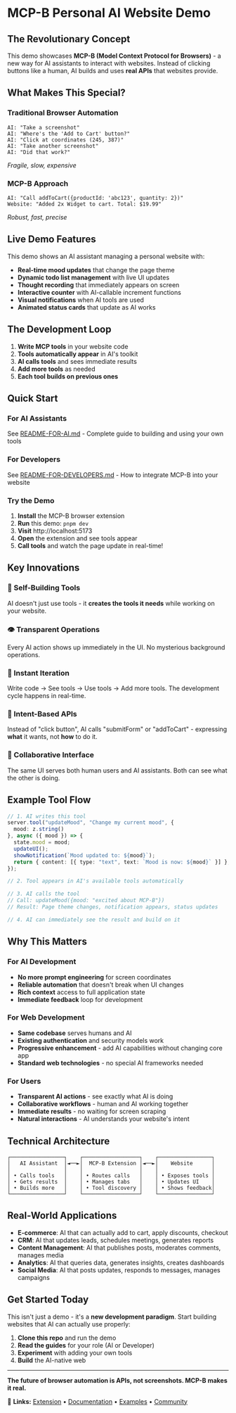 # MCP-B Personal AI Website Demo

## The Revolutionary Concept

This demo showcases **MCP-B (Model Context Protocol for Browsers)** - a new way for AI assistants to interact with websites. Instead of clicking buttons like a human, AI builds and uses **real APIs** that websites provide.

## What Makes This Special?

### Traditional Browser Automation
```
AI: "Take a screenshot"
AI: "Where's the 'Add to Cart' button?"  
AI: "Click at coordinates (245, 387)"
AI: "Take another screenshot"
AI: "Did that work?"
```
*Fragile, slow, expensive*

### MCP-B Approach  
```
AI: "Call addToCart({productId: 'abc123', quantity: 2})"
Website: "Added 2x Widget to cart. Total: $19.99"
```
*Robust, fast, precise*

## Live Demo Features

This demo shows an AI assistant managing a personal website with:

- **Real-time mood updates** that change the page theme
- **Dynamic todo list management** with live UI updates  
- **Thought recording** that immediately appears on screen
- **Interactive counter** with AI-callable increment functions
- **Visual notifications** when AI tools are used
- **Animated status cards** that update as AI works

## The Development Loop

1. **Write MCP tools** in your website code
2. **Tools automatically appear** in AI's toolkit  
3. **AI calls tools** and sees immediate results
4. **Add more tools** as needed
5. **Each tool builds on previous ones**

## Quick Start

### For AI Assistants
See [README-FOR-AI.md](./README-FOR-AI.md) - Complete guide to building and using your own tools

### For Developers  
See [README-FOR-DEVELOPERS.md](./README-FOR-DEVELOPERS.md) - How to integrate MCP-B into your website

### Try the Demo

1. **Install** the MCP-B browser extension
2. **Run** this demo: `pnpm dev` 
3. **Visit** http://localhost:5173
4. **Open** the extension and see tools appear
5. **Call tools** and watch the page update in real-time!

## Key Innovations

### 🔧 Self-Building Tools
AI doesn't just use tools - it **creates the tools it needs** while working on your website.

### 👁️ Transparent Operations
Every AI action shows up immediately in the UI. No mysterious background operations.

### 🚀 Instant Iteration
Write code → See tools → Use tools → Add more tools. The development cycle happens in real-time.

### 🎯 Intent-Based APIs
Instead of "click button", AI calls "submitForm" or "addToCart" - expressing **what** it wants, not **how** to do it.

### 🔄 Collaborative Interface
The same UI serves both human users and AI assistants. Both can see what the other is doing.

## Example Tool Flow

```typescript
// 1. AI writes this tool
server.tool("updateMood", "Change my current mood", {
  mood: z.string()
}, async ({ mood }) => {
  state.mood = mood;
  updateUI();
  showNotification(`Mood updated to: ${mood}`);
  return { content: [{ type: "text", text: `Mood is now: ${mood}` }] };
});

// 2. Tool appears in AI's available tools automatically

// 3. AI calls the tool
// Call: updateMood({mood: "excited about MCP-B"})
// Result: Page theme changes, notification appears, status updates

// 4. AI can immediately see the result and build on it
```

## Why This Matters

### For AI Development
- **No more prompt engineering** for screen coordinates
- **Reliable automation** that doesn't break when UI changes
- **Rich context** access to full application state
- **Immediate feedback** loop for development

### For Web Development  
- **Same codebase** serves humans and AI
- **Existing authentication** and security models work
- **Progressive enhancement** - add AI capabilities without changing core app
- **Standard web technologies** - no special AI frameworks needed

### For Users
- **Transparent AI actions** - see exactly what AI is doing
- **Collaborative workflows** - human and AI working together
- **Immediate results** - no waiting for screen scraping
- **Natural interactions** - AI understands your website's intent

## Technical Architecture

```
┌─────────────────┐    ┌──────────────────┐    ┌─────────────────┐
│   AI Assistant  │◄──►│  MCP-B Extension │◄──►│    Website      │
│                 │    │                  │    │                 │
│ • Calls tools   │    │ • Routes calls   │    │ • Exposes tools │
│ • Gets results  │    │ • Manages tabs   │    │ • Updates UI    │
│ • Builds more   │    │ • Tool discovery │    │ • Shows feedback│
└─────────────────┘    └──────────────────┘    └─────────────────┘
```

## Real-World Applications

- **E-commerce**: AI that can actually add to cart, apply discounts, checkout
- **CRM**: AI that updates leads, schedules meetings, generates reports  
- **Content Management**: AI that publishes posts, moderates comments, manages media
- **Analytics**: AI that queries data, generates insights, creates dashboards
- **Social Media**: AI that posts updates, responds to messages, manages campaigns

## Get Started Today

This isn't just a demo - it's a **new development paradigm**. Start building websites that AI can actually use properly:

1. **Clone this repo** and run the demo
2. **Read the guides** for your role (AI or Developer)  
3. **Experiment** with adding your own tools
4. **Build** the AI-native web

---

**The future of browser automation is APIs, not screenshots. MCP-B makes it real.**

🔗 **Links:** [Extension](#) • [Documentation](#) • [Examples](#) • [Community](#)